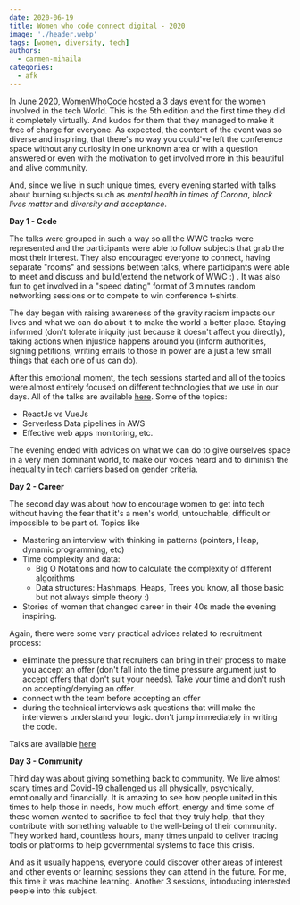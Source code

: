 ```yaml
---
date: 2020-06-19
title: Women who code connect digital - 2020
image: './header.webp'
tags: [women, diversity, tech]
authors:
  - carmen-mihaila
categories:
  - afk
---
```


In June 2020, [WomenWhoCode](https://connectdigital.womenwhocode.dev/) hosted a 3 days event for the women involved in the tech World. This is the 5th edition and the first time they did it completely virtually. And kudos for them that they managed to make it free of charge for everyone. As expected, the content of the event was so diverse and inspiring, that there's no way you could've left the conference space without any curiosity in one unknown area or with a question answered or even with the motivation to get involved more in this beautiful and alive community.

And, since we live in such unique times, every evening started with talks about burning subjects such as _mental health in times of Corona_, _black lives matter_ and _diversity and acceptance_.

**Day 1 - Code**

The talks were grouped in such a way so all the WWC tracks were represented and the participants were able to follow subjects that grab the most their interest. They also encouraged everyone to connect, having separate "rooms" and sessions between talks, where participants were able to meet and discuss and build/extend the network of WWC :) . It was also fun to get involved in a "speed dating" format of 3 minutes random networking sessions or to compete to win conference t-shirts.

The day began with raising awareness of the gravity racism impacts our lives and what we can do about it to make the world a better place. Staying informed (don't tolerate iniquity just because it doesn't affect you directly), taking actions when injustice happens around you (inform authorities, signing petitions, writing emails to those in power are a just a few small things that each one of us can do).

After this emotional moment, the tech sessions started and all of the topics were almost entirely focused on different technologies that we use in our days. All of the talks are available [here](https://www.youtube.com/playlist?list=PLVcEZG2JPVhc5GNgV_VQe80w-gJP_k3Ox). Some of the topics:

- ReactJs vs VueJs
- Serverless Data pipelines in AWS
- Effective web apps monitoring, etc.

The evening ended with advices on what we can do to give ourselves space in a very men dominant world, to make our voices heard and to diminish the inequality in tech carriers based on gender criteria.

**Day 2 - Career**

The second day was about how to encourage women to get into tech without having the fear that it's a men's world, untouchable, difficult or impossible to be part of. Topics like

- Mastering an interview with thinking in patterns (pointers, Heap, dynamic programming, etc)
- Time complexity and data:
  - Big O Notations and how to calculate the complexity of different algorithms
  - Data structures: Hashmaps, Heaps, Trees you know, all those basic but not always simple theory :)
- Stories of women that changed career in their 40s
  made the evening inspiring.

Again, there were some very practical advices related to recruitment process:

- eliminate the pressure that recruiters can bring in their process to make you accept an offer (don't fall into the time pressure argument just to accept offers that don't suit your needs). Take your time and don't rush on accepting/denying an offer.
- connect with the team before accepting an offer
- during the technical interviews ask questions that will make the interviewers understand your logic. don't jump immediately in writing the code.

Talks are available [here](https://www.youtube.com/playlist?list=PLVcEZG2JPVhcqhyjIthVDmyKyyATGAMPC)

**Day 3 - Community**

Third day was about giving something back to community. We live almost scary times and Covid-19 challenged us all physically, psychically, emotionally and financially. It is amazing to see how people united in this times to help those in needs, how much effort, energy and time some of these women wanted to sacrifice to feel that they truly help, that they contribute with something valuable to the well-being of their community. They worked hard, countless hours, many times unpaid to deliver tracing tools or platforms to help governmental systems to face this crisis.

And as it usually happens, everyone could discover other areas of interest and other events or learning sessions they can attend in the future. For me, this time it was machine learning. Another 3 sessions, introducing interested people into this subject.
